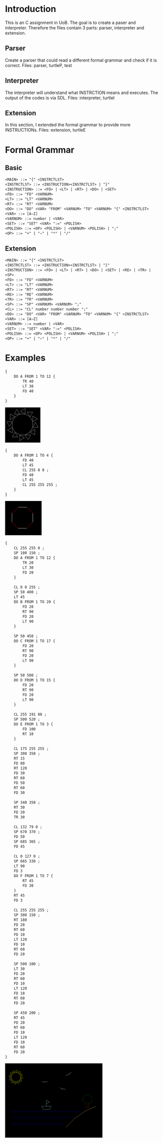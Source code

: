 # Introduction
This is an C assignment in UoB. The goal is to create a paser and interpreter. Therefore the files contain 3 parts: parser, interpreter and extension.

## Parser
Create a parser that could read a different formal grammar and check if it is correct.
Files: parser, turtleP, test

## Interpreter
The interpreter will understand what INSTRCTION means and executes. The output of the codes is via SDL.
Files: interpreter, turtleI

## Extension
In this section, I extended the formal grammar to provide more INSTRUCTIONs.
Files: extension, turtleE

# Formal Grammar

## Basic
```
<MAIN> ::= "{" <INSTRCTLST>
<INSTRCTLST> ::= <INSTRUCTION><INSTRCTLST> | "}"
<INSTRUCTION> ::= <FD> | <LT> | <RT> | <DO> | <SET>
<FD> ::= "FD" <VARNUM>
<LT> ::= "LT" <VARNUM>
<RT> ::= "RT" <VARNUM>
<DO> ::= "DO" <VAR> "FROM" <VARNUM> "TO" <VARNUM> "{" <INSTRCTLST>
<VAR> ::= [A−Z]
<VARNUM> ::= number | <VAR>
<SET> ::= "SET" <VAR> ":=" <POLISH>
<POLISH> ::= <OP> <POLISH> | <VARNUM> <POLISH> | ";"
<OP> ::= "+" | "−" | "*" | "/"
```
## Extension
```
<MAIN> ::= "{" <INSTRCTLST>
<INSTRCTLST> ::= <INSTRUCTION><INSTRCTLST> | "}"
<INSTRUCTION> ::= <FD> | <LT> | <RT> | <DO> | <SET> | <RE> | <TR> | <SP>
<FD> ::= "FD" <VARNUM>
<LT> ::= "LT" <VARNUM>
<RT> ::= "RT" <VARNUM>
<RE> ::= "RE" <VARNUM>
<TR> ::= "TR" <VARNUM>
<SP> ::= "SP" <VARNUM> <VARNUM> ";"
<CL> ::= "CL" number number number ";"
<DO> ::= "DO" <VAR> "FROM" <VARNUM> "TO" <VARNUM> "{" <INSTRCTLST>
<VAR> ::= [A−Z]
<VARNUM> ::= number | <VAR>
<SET> ::= "SET" <VAR> ":=" <POLISH>
<POLISH> ::= <OP> <POLISH> | <VARNUM> <POLISH> | ";"
<OP> ::= "+" | "−" | "*" | "/"
```
# Examples
```
{
	DO A FROM 1 TO 12 {
		TR 40
		LT 30
		FD 40
	}
}
```
![img](Test1.png)

```
{
	DO A FROM 1 TO 4 {
		FD 40
		LT 45
		CL 255 0 0 ;
		FD 40
		LT 45
		CL 255 255 255 ;
	}
}
```
![img](Test2.png)

```
{
	CL 255 255 0 ;
	SP 100 150 ;
	DO A FROM 1 TO 12 {
		TR 20
		LT 30
		FD 20
	}

	CL 0 0 255 ;
	SP 50 400 ;
	LT 45
	DO B FROM 1 TO 20 {
		FD 20
		RT 90
		FD 20
		LT 90
	}

	SP 50 450 ;
	DO C FROM 1 TO 17 {
		FD 20
		RT 90
		FD 20
		LT 90
	}

	SP 50 500 ;
	DO D FROM 1 TO 15 {
		FD 20
		RT 90
		FD 20
		LT 90
	}

	CL 255 191 88 ;
	SP 500 520 ;
	DO E FROM 1 TO 3 {
		FD 100
		RT 10
	}

	CL 175 255 255 ;
	SP 300 350 ;
	RT 15
	FD 80
	RT 120
	FD 30
	RT 60
	FD 50
	RT 60
	FD 30

	SP 340 350 ;
	RT 30
	FD 20
	TR 30

	CL 132 79 0 ;
	SP 670 370 ;
	FD 50
	SP 685 365 ;
	FD 45

	CL 0 127 0 ;
	SP 665 330 ;
	LT 90
	FD 3
	DO F FROM 1 TO 7 {
		RT 45
		FD 30
	}
	RT 45
	FD 3

	CL 255 255 255 ;
	SP 300 150 ;
	RT 180
	FD 20
	RT 60
	FD 10
	LT 120
	FD 10
	RT 60
	FD 20

	SP 500 100 ;
	LT 30
	FD 20
	RT 60
	FD 10
	LT 120
	FD 10
	RT 60
	FD 20

	SP 450 200 ;
	RT 45
	FD 20
	RT 60
	FD 10
	LT 120
	FD 10
	RT 60
	FD 20
}
```
![img](Test3.png)


